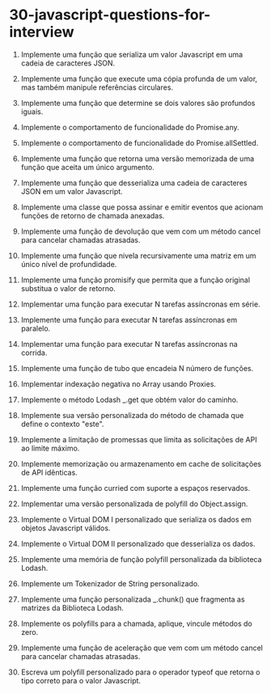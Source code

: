 # 30-javascript-questions-for-interview

1. Implemente uma função que serializa um valor Javascript em uma cadeia de caracteres JSON.

2. Implemente uma função que execute uma cópia profunda de um valor, mas também manipule referências circulares.

3. Implemente uma função que determine se dois valores são profundos iguais.

4. Implemente o comportamento de funcionalidade do Promise.any.

5. Implemente o comportamento de funcionalidade do Promise.allSettled.

6. Implemente uma função que retorna uma versão memorizada de uma função que aceita um único argumento.

7. Implemente uma função que desserializa uma cadeia de caracteres JSON em um valor Javascript.

8. Implemente uma classe que possa assinar e emitir eventos que acionam funções de retorno de chamada anexadas.

9. Implemente uma função de devolução que vem com um método cancel para cancelar chamadas atrasadas.

10. Implemente uma função que nivela recursivamente uma matriz em um único nível de profundidade.

11. Implemente uma função promisify que permita que a função original substitua o valor de retorno.

12. Implementar uma função para executar N tarefas assíncronas em série.

13. Implemente uma função para executar N tarefas assíncronas em paralelo.

14. Implementar uma função para executar N tarefas assíncronas na corrida.

15. Implemente uma função de tubo que encadeia N número de funções.

16. Implementar indexação negativa no Array usando Proxies.

17. Implemente o método Lodash _.get que obtém valor do caminho.

18. Implemente sua versão personalizada do método de chamada que define o contexto "este".

19. Implemente a limitação de promessas que limita as solicitações de API ao limite máximo.

20. Implemente memorização ou armazenamento em cache de solicitações de API idênticas.

21. Implemente uma função curried com suporte a espaços reservados.

22. Implementar uma versão personalizada de polyfill do Object.assign.

23. Implemente o Virtual DOM I personalizado que serializa os dados em objetos Javascript válidos.

24. Implemente o Virtual DOM II personalizado que desserializa os dados.

25. Implemente uma memória de função polyfill personalizada da biblioteca Lodash.

26. Implemente um Tokenizador de String personalizado.

27. Implemente uma função personalizada _.chunk() que fragmenta as matrizes da Biblioteca Lodash.

28. Implemente os polyfills para a chamada, aplique, vincule métodos do zero.

29. Implemente uma função de aceleração que vem com um método cancel para cancelar chamadas atrasadas.

30. Escreva um polyfill personalizado para o operador typeof que retorna o tipo correto para o valor Javascript.


